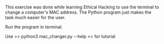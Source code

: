 This exercise was done while learning Ethical Hacking to use the terminal to change a computer's MAC address. The Python program just makes the task much easier for the user.

Run the program in terminal.

Use >> python3 mac_changer.py --help << for tutorial

